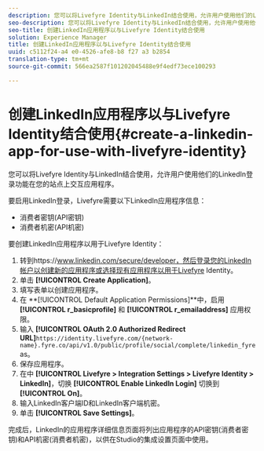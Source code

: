 ```yaml
---
description: 您可以将Livefyre Identity与LinkedIn结合使用，允许用户使用他们的LinkedIn登录功能在您的站点上交互应用程序。
seo-description: 您可以将Livefyre Identity与LinkedIn结合使用，允许用户使用他们的LinkedIn登录功能在您的站点上交互应用程序。
seo-title: 创建LinkedIn应用程序以与Livefyre Identity结合使用
solution: Experience Manager
title: 创建LinkedIn应用程序以与Livefyre Identity结合使用
uuid: c5112f24-a4 e0-4526-afe8-b8 f27 a3 b2854
translation-type: tm+mt
source-git-commit: 566ea2587f101202045488e9f4edf73ece100293

---
```



# 创建LinkedIn应用程序以与Livefyre Identity结合使用{#create-a-linkedin-app-for-use-with-livefyre-identity}

您可以将Livefyre Identity与LinkedIn结合使用，允许用户使用他们的LinkedIn登录功能在您的站点上交互应用程序。

要启用LinkedIn登录，Livefyre需要以下LinkedIn应用程序信息：

* 消费者密钥(API密钥)
* 消费者机密(API机密)

要创建LinkedIn应用程序以用于Livefyre Identity：

1. 转到https://www.linkedin.com/secure/developer，然后登录您的LinkedIn帐户以创建新的应用程序或选择现有应用程序以用于Livefyre Identity。
1. 单击 **[!UICONTROL Create Application]**。
1. 填写表单以创建应用程序。
1. 在 **[!UICONTROL Default Application Permissions]**中，启用 **[!UICONTROL r_basicprofile]** 和 **[!UICONTROL r_emailaddress]** 应用权限。
1. 输入 **[!UICONTROL OAuth 2.0 Authorized Redirect URL]**`https://identity.livefyre.com/{network-name}.fyre.co/api/v1.0/public/profile/social/complete/linkedin_fyre`as。
1. 保存应用程序。
1. 在中 **[!UICONTROL Livefyre > Integration Settings > Livefyre Identity > LinkedIn]**，切换 **[!UICONTROL Enable LinkedIn Login]** 切换到 **[!UICONTROL On]**。
1. 输入LinkedIn客户端ID和LinkedIn客户端机密。
1. 单击 **[!UICONTROL Save Settings]**。

完成后，LinkedIn的应用程序详细信息页面将列出应用程序的API密钥(消费者密钥)和API机密(消费者机密)，以供在Studio的集成设置页面中使用。
